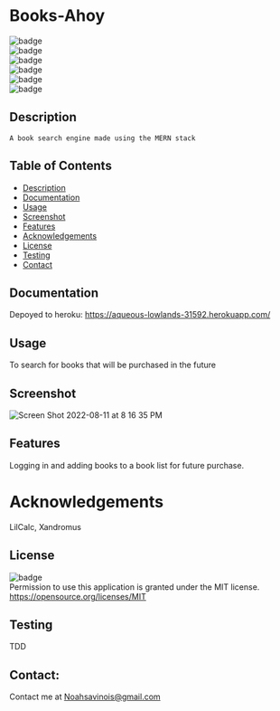# Books-Ahoy
   ![badge](https://img.shields.io/github/languages/top/LilCalc/Books-Ahoy)
   <br> 
   ![badge](https://img.shields.io/github/languages/count/LilCalc/Books-Ahoy)
   <br>
   ![badge](https://img.shields.io/github/issues/LilCalc/Books-Ahoy)
   <br>
   ![badge](https://img.shields.io/github/issues-closed/LilCalc/Books-Ahoy)
   <br>
   ![badge](https://img.shields.io/github/last-commit/LilCalc/Books-Ahoy)
   <br>
   ![badge](https://img.shields.io/badge/license-MIT-important)
   
   ## Description
   
    A book search engine made using the MERN stack

   ## Table of Contents
   - [Description](#description)
   - [Documentation](#documentation)
   - [Usage](#usage)
   - [Screenshot](#screenshot)
   - [Features](#features)
   - [Acknowledgements](#acknowledgements)
   - [License](#license)
   - [Testing](#testing)
   - [Contact](#contact)

   ## Documentation
   Depoyed to heroku: https://aqueous-lowlands-31592.herokuapp.com/
  
   ## Usage
   To search for books that will be purchased in the future
   ## Screenshot
   ![Screen Shot 2022-08-11 at 8 16 35 PM](https://user-images.githubusercontent.com/101202962/184268610-e3e663f2-c242-4c52-b21e-7127c7257a97.png)

   ## Features
   Logging in and adding books to a book list for future purchase.
   
   # Acknowledgements
   LilCalc, Xandromus
     
   ## License
   ![badge](https://img.shields.io/badge/license-MIT-important)
   <br>
   Permission to use this application is granted under the MIT license. <https://opensource.org/licenses/MIT>
   ## Testing
   TDD

   ## Contact:
   Contact me at <a href="malito:Noahsavinois@gmail.com">Noahsavinois@gmail.com</a>
